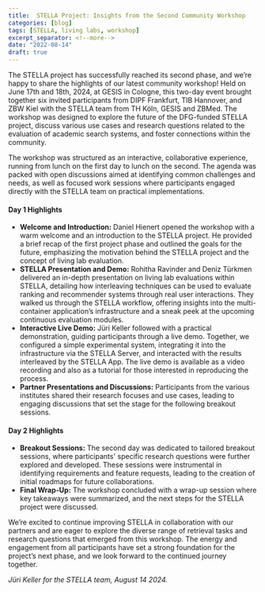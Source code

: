 ```yaml
---
title:  STELLA Project: Insights from the Second Community Workshop
categories: [blog]
tags: [STELLA, living labs, workshop]
excerpt_separator: <!--more-->
date: "2022-08-14"
draft: true
---
```

The STELLA project has successfully reached its second phase, and we’re happy to share the highlights of our latest community workshop! Held on June 17th and 18th, 2024, at GESIS in Cologne, this two-day event brought together six invited participants from DIPF Frankfurt, TIB Hannover, and ZBW Kiel with the STELLA team from TH Köln, GESIS and ZBMed. The workshop was designed to explore the future of the DFG-funded STELLA project, discuss various use cases and research questions related to the evaluation of academic search systems, and foster connections within the community.

<!--more-->

The workshop was structured as an interactive, collaborative experience, running from lunch on the first day to lunch on the second. The agenda was packed with open discussions aimed at identifying common challenges and needs, as well as focused work sessions where participants engaged directly with the STELLA team on practical implementations.

#### **Day 1 Highlights**

- **Welcome and Introduction:** Daniel Hienert opened the workshop with a warm welcome and an introduction to the STELLA project. He provided a brief recap of the first project phase and outlined the goals for the future, emphasizing the motivation behind the STELLA project and the concept of living lab evaluation.
- **STELLA Presentation and Demo:** Rohitha Ravinder and Deniz Türkmen delivered an in-depth presentation on living lab evaluations within STELLA, detailing how interleaving techniques can be used to evaluate ranking and recommender systems through real user interactions. They walked us through the STELLA workflow, offering insights into the multi-container application’s infrastructure and a sneak peek at the upcoming continuous evaluation modules.
- **Interactive Live Demo:** Jüri Keller followed with a practical demonstration, guiding participants through a live demo. Together, we configured a simple experimental system, integrating it into the infrastructure via the STELLA Server, and interacted with the results interleaved by the STELLA App. The live demo is available as a video recording and also as a tutorial for those interested in reproducing the process.
- **Partner Presentations and Discussions:** Participants from the various institutes shared their research focuses and use cases, leading to engaging discussions that set the stage for the following breakout sessions.

#### **Day 2 Highlights**

- **Breakout Sessions:** The second day was dedicated to tailored breakout sessions, where participants' specific research questions were further explored and developed. These sessions were instrumental in identifying requirements and feature requests, leading to the creation of initial roadmaps for future collaborations.
- **Final Wrap-Up:** The workshop concluded with a wrap-up session where key takeaways were summarized, and the next steps for the STELLA project were discussed.

We’re excited to continue improving STELLA in collaboration with our partners and are eager to explore the diverse range of retrieval tasks and research questions that emerged from this workshop. The energy and engagement from all participants have set a strong foundation for the project’s next phase, and we look forward to the continued journey together.

*Jüri Keller for the STELLA team, August 14 2024.* 